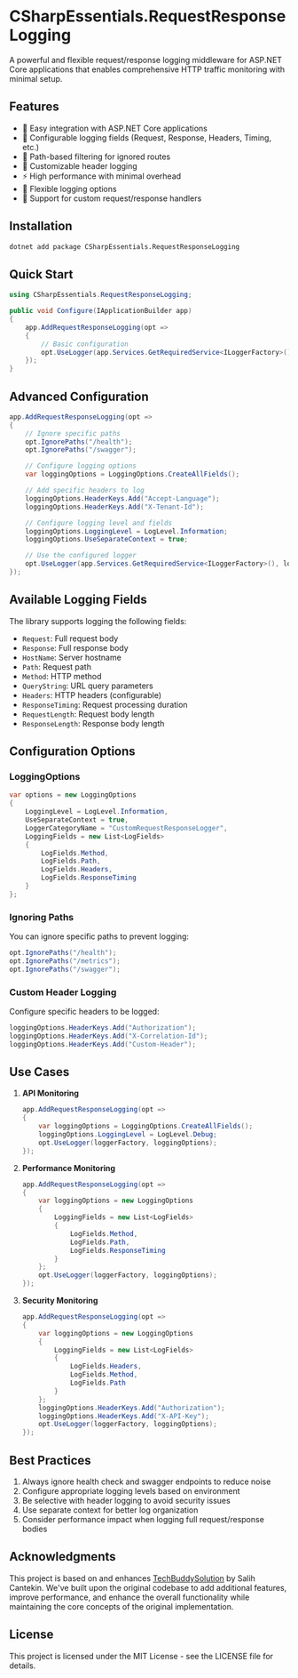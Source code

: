 # CSharpEssentials.RequestResponseLogging

A powerful and flexible request/response logging middleware for ASP.NET Core applications that enables comprehensive HTTP traffic monitoring with minimal setup.

## Features

- 🚀 Easy integration with ASP.NET Core applications
- 📝 Configurable logging fields (Request, Response, Headers, Timing, etc.)
- 🎯 Path-based filtering for ignored routes
- 🔧 Customizable header logging
- ⚡ High performance with minimal overhead
- 🎨 Flexible logging options
- 🔄 Support for custom request/response handlers

## Installation

```bash
dotnet add package CSharpEssentials.RequestResponseLogging
```

## Quick Start

```csharp
using CSharpEssentials.RequestResponseLogging;

public void Configure(IApplicationBuilder app)
{
    app.AddRequestResponseLogging(opt =>
    {
        // Basic configuration
        opt.UseLogger(app.Services.GetRequiredService<ILoggerFactory>());
    });
}
```

## Advanced Configuration

```csharp
app.AddRequestResponseLogging(opt =>
{
    // Ignore specific paths
    opt.IgnorePaths("/health");
    opt.IgnorePaths("/swagger");

    // Configure logging options
    var loggingOptions = LoggingOptions.CreateAllFields();

    // Add specific headers to log
    loggingOptions.HeaderKeys.Add("Accept-Language");
    loggingOptions.HeaderKeys.Add("X-Tenant-Id");

    // Configure logging level and fields
    loggingOptions.LoggingLevel = LogLevel.Information;
    loggingOptions.UseSeparateContext = true;

    // Use the configured logger
    opt.UseLogger(app.Services.GetRequiredService<ILoggerFactory>(), loggingOptions);
});
```

## Available Logging Fields

The library supports logging the following fields:

- `Request`: Full request body
- `Response`: Full response body
- `HostName`: Server hostname
- `Path`: Request path
- `Method`: HTTP method
- `QueryString`: URL query parameters
- `Headers`: HTTP headers (configurable)
- `ResponseTiming`: Request processing duration
- `RequestLength`: Request body length
- `ResponseLength`: Response body length

## Configuration Options

### LoggingOptions

```csharp
var options = new LoggingOptions
{
    LoggingLevel = LogLevel.Information,
    UseSeparateContext = true,
    LoggerCategoryName = "CustomRequestResponseLogger",
    LoggingFields = new List<LogFields>
    {
        LogFields.Method,
        LogFields.Path,
        LogFields.Headers,
        LogFields.ResponseTiming
    }
};
```

### Ignoring Paths

You can ignore specific paths to prevent logging:

```csharp
opt.IgnorePaths("/health");
opt.IgnorePaths("/metrics");
opt.IgnorePaths("/swagger");
```

### Custom Header Logging

Configure specific headers to be logged:

```csharp
loggingOptions.HeaderKeys.Add("Authorization");
loggingOptions.HeaderKeys.Add("X-Correlation-Id");
loggingOptions.HeaderKeys.Add("Custom-Header");
```

## Use Cases

1. **API Monitoring**

   ```csharp
   app.AddRequestResponseLogging(opt =>
   {
       var loggingOptions = LoggingOptions.CreateAllFields();
       loggingOptions.LoggingLevel = LogLevel.Debug;
       opt.UseLogger(loggerFactory, loggingOptions);
   });
   ```

2. **Performance Monitoring**

   ```csharp
   app.AddRequestResponseLogging(opt =>
   {
       var loggingOptions = new LoggingOptions
       {
           LoggingFields = new List<LogFields>
           {
               LogFields.Method,
               LogFields.Path,
               LogFields.ResponseTiming
           }
       };
       opt.UseLogger(loggerFactory, loggingOptions);
   });
   ```

3. **Security Monitoring**
   ```csharp
   app.AddRequestResponseLogging(opt =>
   {
       var loggingOptions = new LoggingOptions
       {
           LoggingFields = new List<LogFields>
           {
               LogFields.Headers,
               LogFields.Method,
               LogFields.Path
           }
       };
       loggingOptions.HeaderKeys.Add("Authorization");
       loggingOptions.HeaderKeys.Add("X-API-Key");
       opt.UseLogger(loggerFactory, loggingOptions);
   });
   ```

## Best Practices

1. Always ignore health check and swagger endpoints to reduce noise
2. Configure appropriate logging levels based on environment
3. Be selective with header logging to avoid security issues
4. Use separate context for better log organization
5. Consider performance impact when logging full request/response bodies

## Acknowledgments

This project is based on and enhances [TechBuddySolution](https://github.com/salihcantekin/TechBuddySolution) by Salih Cantekin. We've built upon the original codebase to add additional features, improve performance, and enhance the overall functionality while maintaining the core concepts of the original implementation.

## License

This project is licensed under the MIT License - see the LICENSE file for details.
